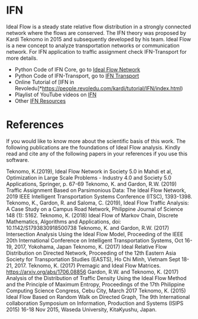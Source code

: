 # IFN
Ideal Flow is a steady state relative flow distribution in a strongly connected network where the flows are conserved. The IFN theory was proposed by Kardi Teknomo in 2015 and subsequently developed by his team. Ideal Flow is a new concept to analyze transportation networks or communication network. For IFN application to traffic assignment check IFN-Transport for more details.

* Python Code of IFN Core, go to [Ideal Flow Network](https://github.com/teknomo/IdealFlowNetwork)
* Python Code of IFN-Transport, go to [IFN Transport](https://github.com/teknomo/ifn-transport)
* Online Tutorial of [IFN in Revoledu]*https://people.revoledu.com/kardi/tutorial/IFN/index.html)
* Playlist of YouTube videos on [IFN](https://www.youtube.com/playlist?list=PLW_0uLdxedwuhfMWiNTE3pSOnVgLYVRrs)
* Other [IFN Resources](https://people.revoledu.com/kardi/research/trajectory/ifn/index.html)

# References
If you would like to know more about the scientific basis of this work. The following publications are the foundations of Ideal Flow analysis. Kindly read and cite any of the following papers in your references if you use this software.

Teknomo, K.(2019), Ideal Flow Network in Society 5.0 in Mahdi et al, Optimization in Large Scale Problems - Industry 4.0 and Society 5.0 Applications, Springer, p. 67-69
Teknomo, K. and Gardon, R.W. (2019) Traffic Assignment Based on Parsimonious Data: The Ideal Flow Network, 2019 IEEE Intelligent Transportation Systems Conference (ITSC), 1393-1398.
Teknomo, K., Gardon, R. and Saloma, C. (2019), Ideal Flow Traffic Analysis: A Case Study on a Campus Road Network, Philippine Journal of Science 148 (1): 5162.
Teknomo, K. (2018) Ideal Flow of Markov Chain, Discrete Mathematics, Algorithms and Applications, doi: 10.1142/S1793830918500738
Teknomo, K. and Gardon, R.W. (2017) Intersection Analysis Using the Ideal Flow Model, Proceeding of the IEEE 20th International Conference on Intelligent Transportation Systems, Oct 16-19, 2017, Yokohama, Japan
Teknomo, K. (2017) Ideal Relative Flow Distribution on Directed Network, Proceeding of the 12th Eastern Asia Society for Transportation Studies (EASTS), Ho Chi Minh, Vietnam Sept 18-21, 2017.
Teknomo, K. (2017) Premagic and Ideal Flow Matrices. https://arxiv.org/abs/1706.08856
Gardon, R.W. and Teknomo, K. (2017) Analysis of the Distribution of Traffic Density Using the Ideal Flow Method and the Principle of Maximum Entropy, Proceedings of the 17th Philippine Computing Science Congress, Cebu City, March 2017
Teknomo, K. (2015) Ideal Flow Based on Random Walk on Directed Graph, The 9th International collaboration Symposium on Information, Production and Systems (ISIPS 2015) 16-18 Nov 2015, Waseda University, KitaKyushu, Japan.
